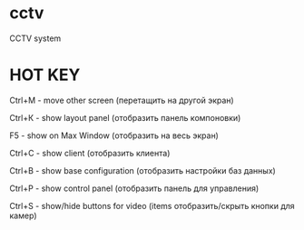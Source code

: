 # cctv
CCTV system
<h1>HOT KEY</h1>

<p>Ctrl+M - move other screen (перетащить на другой экран)</p>
<p>Ctrl+К - show layout panel (отобразить панель компоновки)</p>
<p>F5 - show on Max Window (отобразить на весь экран)</p>
<p>Ctrl+С - show client (отобразить клиента)</p>
<p>Ctrl+B - show base configuration (отобразить настройки баз данных)</p>
<p>Ctrl+P - show control panel (отобразить панель для управления) </p>
<p>Ctrl+S - show/hide buttons for video (items отобразить/скрыть кнопки для камер)</p>
